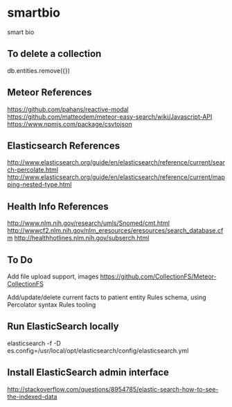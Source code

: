 smartbio
========

smart bio

To delete a collection
----------------------
db.entities.remove({})

Meteor References
----------
https://github.com/pahans/reactive-modal
https://github.com/matteodem/meteor-easy-search/wiki/Javascript-API
https://www.npmjs.com/package/csvtojson

Elasticsearch References
------------------------
http://www.elasticsearch.org/guide/en/elasticsearch/reference/current/search-percolate.html
http://www.elasticsearch.org/guide/en/elasticsearch/reference/current/mapping-nested-type.html

Health Info References
----------------------
http://www.nlm.nih.gov/research/umls/Snomed/cmt.html
http://wwwcf2.nlm.nih.gov/nlm_eresources/eresources/search_database.cfm
http://healthhotlines.nlm.nih.gov/subserch.html

To Do
-----
Add file upload support, images
https://github.com/CollectionFS/Meteor-CollectionFS

Add/update/delete current facts to patient entity
Rules schema, using Percolator syntax
Rules tooling

Run ElasticSearch locally
-------------------------
elasticsearch -f -D es.config=/usr/local/opt/elasticsearch/config/elasticsearch.yml

Install ElasticSearch admin interface
-------------------------------------
http://stackoverflow.com/questions/8954785/elastic-search-how-to-see-the-indexed-data